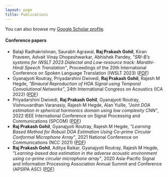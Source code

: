 ```yaml
---
layout: page
title: Publications
---
```


You can also browse my <a href="https://scholar.google.com/citations?user=4upu76YAAAAJ&hl=en" target="_blank">Google Scholar profile</a>.
<br />

#### Conference papers
- Balaji Radhakrishnan, Saurabh Agrawal, **Raj Prakash Gohil**, Kiran Praveen, Advait Vinay Dhopeshwarkar, Abhishek Pandey, _"SRI-B’s systems for IWSLT 2023 Dialectal and Low-resource track: Marathi-Hindi Speech Translation"_, Proceedings of the 20th International Conference on Spoken Language Translation (IWSLT 2023) ([PDF]([https://ieeexplore.ieee.org/abstract/document/9840853](https://aclanthology.org/2023.iwslt-1.43.pdf)))
- Gyanajyoti Routray, Priyadarshini Dwivedi, **Raj Prakash Gohil**, Rajesh M Hegde, _"Binaural Reproduction of HOA Signal using Temporal Convolutional Networks"_, 24th International Congress on Acoustics (ICA 2022) ([PDF]())
- Priyadarshini Dwivedi, **Raj Prakash Gohil**, Gyanajyoti Routray, Vishnuvardhan Varanasiy, Rajesh M Hegde, Alan Yuille, _"Joint DOA estimation in spherical harmonics domain using low complexity CNN"_, 2022 IEEE International Conference on Signal Processing and Communications (SPCOM) ([PDF](https://ieeexplore.ieee.org/abstract/document/9840853))
- **Raj Prakash Gohil**, Gyanajyoti Routray, Rajesh M Hegde, _"Learning Based Method for Robust DOA Estimation Using Co-prime Circular Conformal Microphone Array"_, 2021 National Conference on Communications (NCC 2021) ([PDF](https://ieeexplore.ieee.org/abstract/document/9530130/))
- **Raj Prakash Gohil**, Aditya Raikar, Gyanajyoti Routray, Rajesh M Hegde, _"Learning-based doa estimation in the adverse acoustic environment using co-prime circular microphone array"_, 2020 Asia-Pacific Signal and Information Processing Association Annual Summit and Conference (APSIPA ASC) ([PDF](http://www.apsipa.org/proceedings/2020/pdfs/0000437.pdf))
